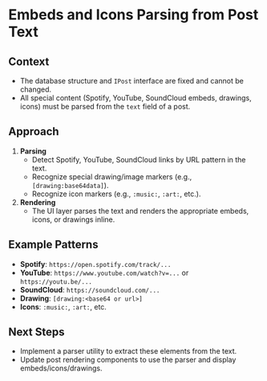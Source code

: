# Embeds and Icons Parsing from Post Text

## Context
- The database structure and `IPost` interface are fixed and cannot be changed.
- All special content (Spotify, YouTube, SoundCloud embeds, drawings, icons) must be parsed from the `text` field of a post.

## Approach
1. **Parsing**
   - Detect Spotify, YouTube, SoundCloud links by URL pattern in the text.
   - Recognize special drawing/image markers (e.g., `[drawing:base64data]`).
   - Recognize icon markers (e.g., `:music:`, `:art:`, etc.).
2. **Rendering**
   - The UI layer parses the text and renders the appropriate embeds, icons, or drawings inline.

## Example Patterns
- **Spotify**: `https://open.spotify.com/track/...`
- **YouTube**: `https://www.youtube.com/watch?v=...` or `https://youtu.be/...`
- **SoundCloud**: `https://soundcloud.com/...`
- **Drawing**: `[drawing:<base64 or url>]`
- **Icons**: `:music:`, `:art:`, etc.

## Next Steps
- Implement a parser utility to extract these elements from the text.
- Update post rendering components to use the parser and display embeds/icons/drawings. 